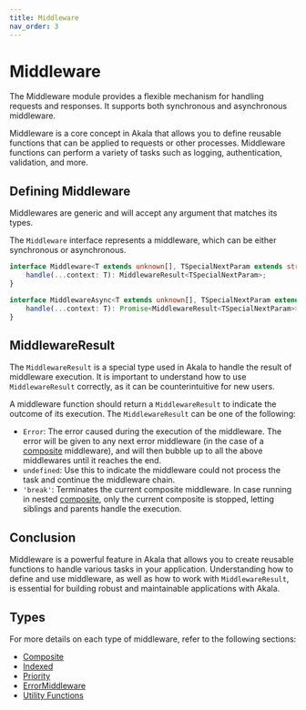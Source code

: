 ```yaml
---
title: Middleware
nav_order: 3
---
```


# Middleware

The Middleware module provides a flexible mechanism for handling requests and responses. It supports both synchronous and asynchronous middleware.

Middleware is a core concept in Akala that allows you to define reusable functions that can be applied to requests or other processes. Middleware functions can perform a variety of tasks such as logging, authentication, validation, and more.

## Defining Middleware

Middlewares are generic and will accept any argument that matches its types.

The `Middleware` interface represents a middleware, which can be either synchronous or asynchronous.

```typescript
interface Middleware<T extends unknown[], TSpecialNextParam extends string | void = SpecialNextParam> {
    handle(...context: T): MiddlewareResult<TSpecialNextParam>;
}

interface MiddlewareAsync<T extends unknown[], TSpecialNextParam extends string | void = SpecialNextParam> {
    handle(...context: T): Promise<MiddlewareResult<TSpecialNextParam>>;
}
```

## MiddlewareResult

The `MiddlewareResult` is a special type used in Akala to handle the result of middleware execution. It is important to understand how to use `MiddlewareResult` correctly, as it can be counterintuitive for new users.

A middleware function should return a `MiddlewareResult` to indicate the outcome of its execution. The `MiddlewareResult` can be one of the following:

- `Error`: The error caused during the execution of the middleware. The error will be given to any next error middleware (in the case of a [composite](middleware-composite) middleware), and will then bubble up to all the above middlewares until it reaches the end.
- `undefined`: Use this to indicate the middleware could not process the task and continue the middleware chain.
- `'break'`: Terminates the current composite middleware. In case running in nested [composite](middleware-composite), only the current composite is stopped, letting siblings and parents handle the execution.

## Conclusion

Middleware is a powerful feature in Akala that allows you to create reusable functions to handle various tasks in your application. Understanding how to define and use middleware, as well as how to work with `MiddlewareResult`, is essential for building robust and maintainable applications with Akala.

## Types

For more details on each type of middleware, refer to the following sections:

- [Composite](middleware-composite)
- [Indexed](middleware-indexed)
- [Priority](middleware-priority)
- [ErrorMiddleware](error-middleware)
- [Utility Functions](utilities)
